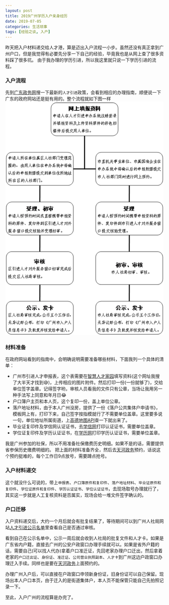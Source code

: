 ```yaml
---
layout: post
title: 2019广州学历入户亲身经历
date: 2019-07-05
categories: 生活琐事
tags: [经验之谈, 入户]
---
```


昨天把入户材料递交给人才港，算是迈出入户流程一小步。虽然还没有真正拿到广州户口，但是我觉得有必要先分享一下自己的经验，毕竟我也是从网上查了很多资料踩了很多坑。
由于我办理的学历引进，所以我这里就只说一下学历引进的流程。
### 入户流程
先到[广东政务网](https://www.gdzwfw.gov.cn/)搜一下最新的`人才引进`政策，会看到相应的办理指南，顺便说一下广东的政府网站还是挺有用的。整个流程就如下图一样
![](/images/人才引进流程.png)

<!-- more -->


### 材料准备

在政府网站看到的指南中，会明确说明需要准备哪些材料，下面我列一个具体的清单：
- 广州市引进人才申报表，这个表需要在[智慧人才家园](http://gzrsj.hrssgz.gov.cn/vsgzhr/PersonalPortal/home.aspx?TOKENID=L0U1b2N2aEtuMFlEaWRlUldxUEVpUT09&RESID=null)填写资料(这个网址我搜了大半天才找到😅)，上传相应的图片附件。然后打印一份(一份就够了)，交给单位签字盖章。记得签字哟，审核人员看我的文件只有公章，当场让我用另一种手法写上同意和年月日😂
- 户口簿户主页和本人页，这个复印一份，盖上单位公章。
- 落户地址材料，由于本人广州没房，提供了一份《落户公共集体户申请书》，模板网上有，打印下来，自己签字按指模就行了不需要单位盖章。这里要多说一句，单位地址所属街道，上[高德地图API](https://lbs.amap.com/api/javascript-api/example/geocoder/regeocoding)查一下就出来了。
- 毕业证复印件及学信网认证证书，去[学信网](https://my.chsi.com.cn/archive/bab/index.action)打印认证证书，需要单位盖章。
- 学位证复印件及学历认证证书，在[学历网](https://www.chinadegrees.cn/cqva/personal/index.html)打印学历认证证书，需要单位盖章。

我是广州参加的社保，所以不用准备社保缴费历史明细。如果不是的话，需要提供省参保历史缴费明细的。
把上面的材料准备齐全，然后去[天河政务](http://www.thnet.gov.cn/thxxw/zwe_lcfb/zwe_nry.shtml)预约，话说这个预约挺难的，每个工作日9点放号，需要蹲点抢号。

### 入户材料递交

这个就没什么可说的，带上`申报表`、`户口簿原件和复印件`、`落户地址材料`、`毕业证原件和复印件`、`学位证原件和复印件`、`学历认证证书`、`学位认证证书`，去现场取号办理就行了，其实这一步就是人工复核资料是否属实，现场会给一堆文件签字确认的。


### 户口迁移
入户资料递交后，大约一个月后就会有批复结果了，等待期间可以到广州人社局网站[人才引进公示名单](http://gzrsj.hrssgz.gov.cn/vsgzpiapp01/GZPI/Gateway/PersonIntroducePublicity.aspx)里查看自己是否通过审核。

看到自己在公示名单中，公示一周后就会收到人社局的批复文件和人才卡。如果是广东省内户籍，直接去广州的公安户政窗口办理手续就可以。如果是省外户籍的话，需要自己(可以找人代办)拿着户口准迁证，先回老家办理户口迁出，然后拿着老家的`户口迁出证`、`身份证`、`准迁证`、`公司营业执照副本`、`人才卡`到广州这边户政窗口办理迁入手续。同样也是要在[天河政务](http://www.thnet.gov.cn/thxxw/zwe_lcfb/zwe_nry.shtml)上面预约的。

办理广州入户后，可以直接在户政窗口申领新身份证，旧身份证可以自己保留。现场出本人户口本页，由于迁入的是街道集体户，本人页不能保管只能自己先拍照记录一下。

至此，入户广州的流程算是办完了。

